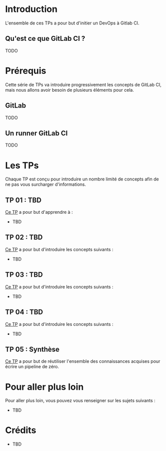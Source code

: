 # Introduction

L'ensemble de ces TPs a pour but d'initier un DevOps à Gitlab CI.

## Qu'est ce que GitLab CI ?

TODO

# Prérequis

Cette série de TPs va introduire progressivement les concepts de GitLab CI, mais nous allons avoir besoin de plusieurs éléments pour cela.

## GitLab

TODO

## Un runner GitLab CI

TODO

# Les TPs

Chaque TP est conçu pour introduire un nombre limité de concepts afin de ne pas vous surcharger d'informations.

## TP 01 : TBD

[Ce TP](TP_01) a pour but d'apprendre à :
- TBD

## TP 02 : TBD

[Ce TP](TP_02) a pour but d'introduire les concepts suivants :
- TBD

## TP 03 : TBD

[Ce TP](TP_03) a pour but d'introduire les concepts suivants :
- TBD

## TP 04 : TBD

[Ce TP](TP_04) a pour but d'introduire les concepts suivants :
- TBD

## TP 05 : Synthèse

[Ce TP](TP_05) a pour but de réutiliser l'ensemble des connaissances acquises pour écrire un pipeline de zéro.

# Pour aller plus loin

Pour aller plus loin, vous pouvez vous renseigner sur les sujets suivants :
- TBD

# Crédits

- TBD
